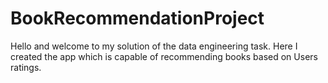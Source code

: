 # BookRecommendationProject
Hello and welcome to my solution of the data engineering task. Here I created the app which is capable of recommending books based on Users ratings.
